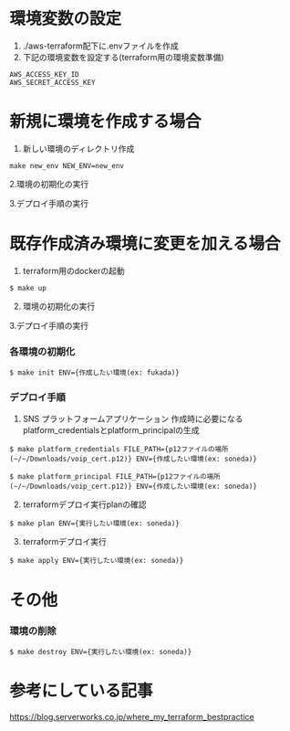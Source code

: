 # 環境変数の設定
1. ./aws-terraform配下に.envファイルを作成
2. 下記の環境変数を設定する(terraform用の環境変数準備)
```
AWS_ACCESS_KEY_ID
AWS_SECRET_ACCESS_KEY
```

# 新規に環境を作成する場合

1. 新しい環境のディレクトリ作成
```shell
make new_env NEW_ENV=new_env
```

2.環境の初期化の実行

3.デプロイ手順の実行

# 既存作成済み環境に変更を加える場合

1. terraform用のdockerの起動
```shell
$ make up
````

2. 環境の初期化の実行

3.デプロイ手順の実行

### 各環境の初期化
```shell
$ make init ENV={作成したい環境(ex: fukada)}
```

### デプロイ手順

1. SNS プラットフォームアプリケーション 作成時に必要になるplatform_credentialsとplatform_principalの生成

```shell
$ make platform_credentials FILE_PATH={p12ファイルの場所(~/~/Downloads/voip_cert.p12)} ENV={作成したい環境(ex: soneda)}
```

```shell
$ make platform_principal FILE_PATH={p12ファイルの場所(~/~/Downloads/voip_cert.p12)} ENV={作成したい環境(ex: soneda)}
```

2. terraformデプロイ実行planの確認
```shell
$ make plan ENV={実行したい環境(ex: soneda)} 
```

3. terraformデプロイ実行
```shell
$ make apply ENV={実行したい環境(ex: soneda)} 
```

# その他

### 環境の削除

```destroy
$ make destroy ENV={実行したい環境(ex: soneda)} 
```

# 参考にしている記事

https://blog.serverworks.co.jp/where_my_terraform_bestpractice
